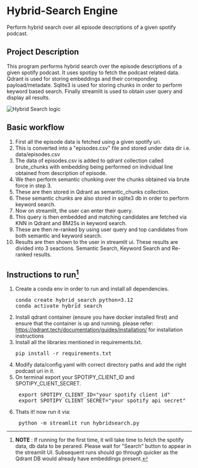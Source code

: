 # Hybrid-Search Engine
Perform hybrid search over all episode descriptions of a given spotify podcast.

## Project Description
This program performs hybrid search over the episode descriptions of a given spotify podcast. 
It uses spotipy to fetch the podcast related data.
Qdrant is used for storing embeddings and their correponding payload/metadate.
Sqlite3 is used for storing chunks in order to perform keyword based search.
Finally streamlit is used to obtain user query and display all results.

![Hybrid Search logic](https://github.com/user-attachments/assets/235f017c-b1ee-4eb0-8ab7-1c28fe234ac5)

## Basic workflow
1. First all the episode data is fetched using a given spotify uri.
2. This is converted into a "episodes.csv" file and stored under data dir i.e. data/episodes.csv
3. The data of episodes.csv is added to qdrant collection called brute_chunks with embedding being performed on individual line obtained from description of episode.
4. We then perform semantic chunking over the chunks obtained via brute force in step 3.
5. These are then stored in Qdrant as semantic_chunks collection.
6. These semantic chunks are also stored in sqlite3 db in order to perform keyword search.
7. Now on streamlit, the user can enter their query.
8. This query is then embedded and matching candidates are fetched via KNN in Qdrant and BM25s in keyword search.
9. These are then re-ranked by using user query and top candidates from both semantic and keyword search.
10. Results are then shown to the user in streamlit ui. These results are divided into 3 seactions. Semantic Search, Keyword Search and Re-ranked results.

## Instructions to run[^1]
1. Create a conda env in order to run and install all dependencies.
   <pre>conda create hybrid_search python=3.12
   conda activate hybrid_search
2. Install qdrant container (ensure you have docker installed first) and ensure that the container is up and running.
   please refer: https://qdrant.tech/documentation/guides/installation/ for installation instructions
3. Install all the libraries mentioned in requirements.txt.
   <pre>pip install -r requirements.txt
4. Modify data/config.yaml with correct directory paths and add the right podcast uri in it.
5. On terminal export your SPOTIPY_CLIENT_ID and SPOTIPY_CLIENT_SECRET.
   <pre> export SPOTIPY_CLIENT_ID="your spotify client id"
    export SPOTIPY_CLIENT_SECRET="your spotify api secret"</pre>
7. Thats it! now run it via:
   <pre> python -m streamlit run hybridsearch.py</pre>
   
  [^1]: __**NOTE**__ : If running for the first time, it will take time to fetch the spotify data, db data to be perared. Please wait for "Search" button to appear in the streamlit UI. Subsequent runs should go through quicker as the Qdrant DB would already have embeddings present.
